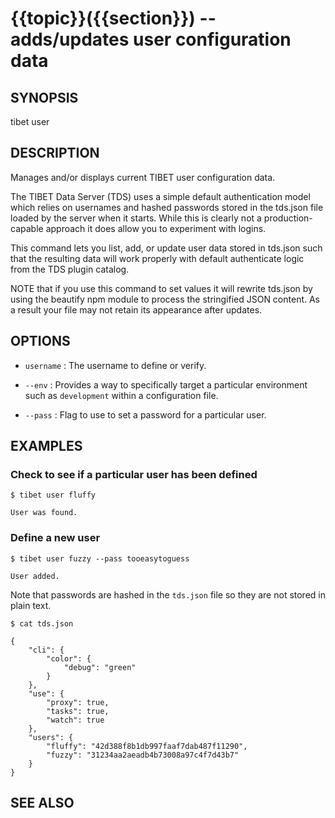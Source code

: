 {{topic}}({{section}}) -- adds/updates user configuration data
=============================================

## SYNOPSIS

tibet user <username> <password>

## DESCRIPTION

Manages and/or displays current TIBET user configuration data.

The TIBET Data Server (TDS) uses a simple default authentication model
which relies on usernames and hashed passwords stored in the tds.json
file loaded by the server when it starts. While this is clearly not a
production-capable approach it does allow you to experiment with logins.

This command lets you list, add, or update user data stored in tds.json
such that the resulting data will work properly with default authenticate
logic from the TDS plugin catalog.

NOTE that if you use this command to set values it will rewrite tds.json
by using the beautify npm module to process the stringified JSON content.
As a result your file may not retain its appearance after updates.

## OPTIONS

  * `username` :
    The username to define or verify.

  * `--env` :
    Provides a way to specifically target a particular environment such as
`development` within a configuration file.

  * `--pass` :
    Flag to use to set a password for a particular user.

## EXAMPLES

### Check to see if a particular user has been defined

    $ tibet user fluffy

    User was found.

### Define a new user

    $ tibet user fuzzy --pass tooeasytoguess

    User added.

Note that passwords are hashed in the `tds.json` file so they are not stored in
plain text.

    $ cat tds.json

    {
        "cli": {
            "color": {
                "debug": "green"
            }
        },
        "use": {
            "proxy": true,
            "tasks": true,
            "watch": true
        },
        "users": {
            "fluffy": "42d388f8b1db997faaf7dab487f11290",
            "fuzzy": "31234aa2aeadb4b73008a97c4f7d43b7"
        }
    }

## SEE ALSO


